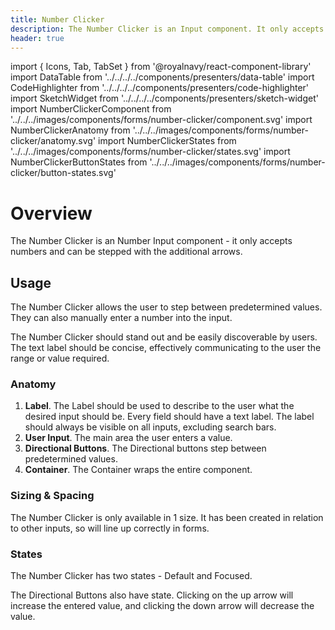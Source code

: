 ```yaml
---
title: Number Clicker
description: The Number Clicker is an Input component. It only accepts numbers that can be stepped with the additional arrows.
header: true
---
```


import { Icons, Tab, TabSet } from '@royalnavy/react-component-library'
import DataTable from '../../../../components/presenters/data-table'
import CodeHighlighter from '../../../../components/presenters/code-highlighter'
import SketchWidget from '../../../../components/presenters/sketch-widget'
import NumberClickerComponent from '../../../images/components/forms/number-clicker/component.svg'
import NumberClickerAnatomy from '../../../images/components/forms/number-clicker/anatomy.svg'
import NumberClickerStates from '../../../images/components/forms/number-clicker/states.svg'
import NumberClickerButtonStates from '../../../images/components/forms/number-clicker/button-states.svg'

# Overview
The Number Clicker is an Number Input component - it only accepts numbers and can be stepped with the additional arrows.

<NumberClickerComponent />

## Usage
The Number Clicker allows the user to step between predetermined values. They can also manually enter a number into the input. 

<TabSet>

<Tab title="Design">

<SketchWidget name="NumberClicker" href="/standards-toolkit.sketch" />

  The Number Clicker should stand out and be easily discoverable by users. The text label should be concise, effectively communicating to the user the range or value required.

  ### Anatomy
  <NumberClickerAnatomy /> 

  1. **Label**. The Label should be used to describe to the user what the desired input should be. Every field should have a text label. The label should always be visible on all inputs, excluding search bars.
  2. **User Input**. The main area the user enters a value.
  3. **Directional Buttons**. The Directional buttons step between predetermined values.
  4. **Container**. The Container wraps the entire component.

  
### Sizing & Spacing
The Number Clicker is only available in 1 size. It has been created in relation to other inputs, so will line up correctly in forms.

### States
<NumberClickerStates />

The Number Clicker has two states - Default and Focused.

<NumberClickerButtonStates />

The Directional Buttons also have state. Clicking on the up arrow will increase the entered value, and clicking the down arrow will decrease the value.

</Tab>


<Tab title="Develop">

</Tab>
</TabSet>
